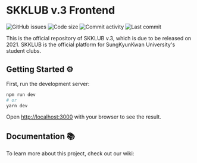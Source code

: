 # SKKLUB v.3 Frontend

![GitHub issues](https://img.shields.io/github/issues/SKKU-TSC/skklub-v3-frontend?style=for-the-badge&logo=github)
![Code size](https://img.shields.io/github/languages/code-size/SKKU-TSC/skklub-v3-frontend?style=for-the-badge&logo=github
)
![Commit activity](https://img.shields.io/github/commit-activity/w/SKKU-TSC/skklub-v3-frontend?style=for-the-badge&logo=github
)
![Last commit](https://img.shields.io/github/last-commit/SKKU-TSC/skklub-v3-frontend?style=for-the-badge&logo=github
)

This is the official repository of SKKLUB v.3, which is due to be released on 2021. SKKLUB is the official platform for SungKyunKwan University's student clubs.

## Getting Started ⚙️

First, run the development server:

```bash
npm run dev
# or
yarn dev
```

Open [http://localhost:3000](http://localhost:3000) with your browser to see the result.

## Documentation 📚

To learn more about this project, check out our wiki: 
